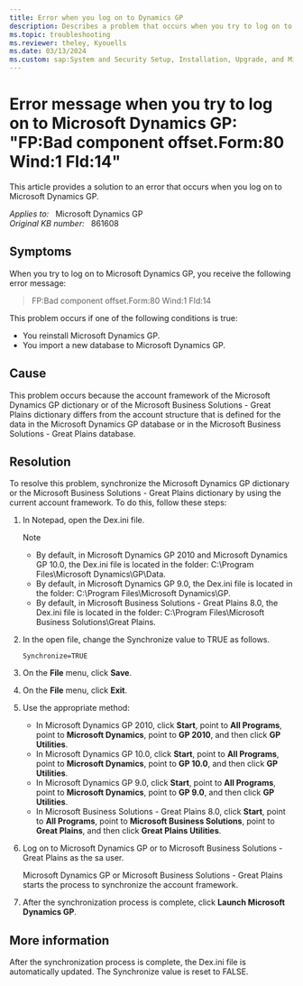 ```yaml
---
title: Error when you log on to Dynamics GP
description: Describes a problem that occurs when you try to log on to Microsoft Dynamics GP. A resolution is provided.
ms.topic: troubleshooting
ms.reviewer: theley, Kyouells
ms.date: 03/13/2024
ms.custom: sap:System and Security Setup, Installation, Upgrade, and Migrations
---
```

# Error message when you try to log on to Microsoft Dynamics GP: "FP:Bad component offset.Form:80 Wind:1 Fld:14"

This article provides a solution to an error that occurs when you log on to Microsoft Dynamics GP.

_Applies to:_ &nbsp; Microsoft Dynamics GP  
_Original KB number:_ &nbsp; 861608

## Symptoms

When you try to log on to Microsoft Dynamics GP, you receive the following error message:

> FP:Bad component offset.Form:80 Wind:1 Fld:14

This problem occurs if one of the following conditions is true:

- You reinstall Microsoft Dynamics GP.
- You import a new database to Microsoft Dynamics GP.

## Cause

This problem occurs because the account framework of the Microsoft Dynamics GP dictionary or of the Microsoft Business Solutions - Great Plains dictionary differs from the account structure that is defined for the data in the Microsoft Dynamics GP database or in the Microsoft Business Solutions - Great Plains database.

## Resolution

To resolve this problem, synchronize the Microsoft Dynamics GP dictionary or the Microsoft Business Solutions - Great Plains dictionary by using the current account framework. To do this, follow these steps:

1. In Notepad, open the Dex.ini file.

    > [!NOTE]
    >
    > - By default, in Microsoft Dynamics GP 2010 and Microsoft Dynamics GP 10.0, the Dex.ini file is located in the folder: C:\\Program Files\\Microsoft Dynamics\\GP\\Data.
    > - By default, in Microsoft Dynamics GP 9.0, the Dex.ini file is located in the folder: C:\\Program Files\\Microsoft Dynamics\\GP.
    > - By default, in Microsoft Business Solutions - Great Plains 8.0, the Dex.ini file is located in the folder: C:\\Program Files\\Microsoft Business Solutions\\Great Plains.

2. In the open file, change the Synchronize value to TRUE as follows.

    `Synchronize=TRUE`

3. On the **File** menu, click **Save**.
4. On the **File** menu, click **Exit**.
5. Use the appropriate method:
   - In Microsoft Dynamics GP 2010, click **Start**, point to **All Programs**, point to **Microsoft Dynamics**, point to **GP 2010**, and then click **GP Utilities**.
   - In Microsoft Dynamics GP 10.0, click **Start**, point to **All Programs**, point to **Microsoft Dynamics**, point to **GP 10.0**, and then click **GP Utilities**.
   - In Microsoft Dynamics GP 9.0, click **Start**, point to **All Programs**, point to **Microsoft Dynamics**, point to **GP 9.0**, and then click **GP Utilities**.
   - In Microsoft Business Solutions - Great Plains 8.0, click **Start**, point to **All Programs**, point to **Microsoft Business Solutions**, point to **Great Plains**, and then click **Great Plains Utilities**.

6. Log on to Microsoft Dynamics GP or to Microsoft Business Solutions - Great Plains as the sa user.

    Microsoft Dynamics GP or Microsoft Business Solutions - Great Plains starts the process to synchronize the account framework.

7. After the synchronization process is complete, click **Launch Microsoft Dynamics GP**.

## More information

After the synchronization process is complete, the Dex.ini file is automatically updated. The Synchronize value is reset to FALSE.
